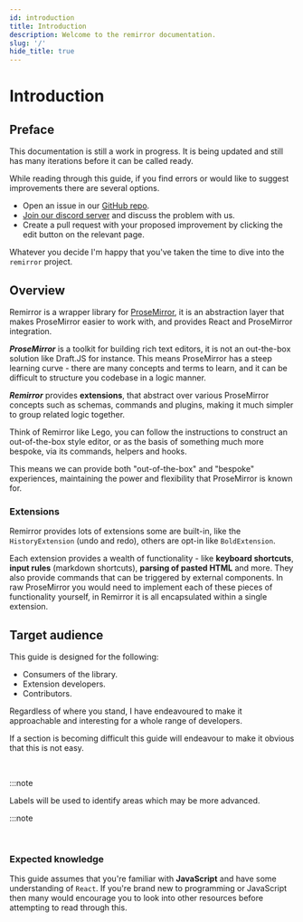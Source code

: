 ```yaml
---
id: introduction
title: Introduction
description: Welcome to the remirror documentation.
slug: '/'
hide_title: true
---
```


# Introduction

## Preface

This documentation is still a work in progress. It is being updated and still has many iterations before it can be called ready.

While reading through this guide, if you find errors or would like to suggest improvements there are several options.

- Open an issue in our [GitHub repo](https://github.com/remirror/remirror/issues).
- [Join our discord server](https://discord.gg/C4cfrMK) and discuss the problem with us.
- Create a pull request with your proposed improvement by clicking the edit button on the relevant page.

Whatever you decide I'm happy that you've taken the time to dive into the `remirror` project.

## Overview

Remirror is a wrapper library for [ProseMirror](https://prosemirror.net/), it is an abstraction layer that makes ProseMirror easier to work with, and provides React and ProseMirror integration.

**_ProseMirror_** is a toolkit for building rich text editors, it is not an out-the-box solution like Draft.JS for instance. This means ProseMirror has a steep learning curve - there are many concepts and terms to learn, and it can be difficult to structure you codebase in a logic manner.

**_Remirror_** provides **extensions**, that abstract over various ProseMirror concepts such as schemas, commands and plugins, making it much simpler to group related logic together.

Think of Remirror like Lego, you can follow the instructions to construct an out-of-the-box style editor, or as the basis of something much more bespoke, via its commands, helpers and hooks.

This means we can provide both "out-of-the-box" and "bespoke" experiences, maintaining the power and flexibility that ProseMirror is known for.

### Extensions

Remirror provides lots of extensions some are built-in, like the `HistoryExtension` (undo and redo), others are opt-in like `BoldExtension`.

Each extension provides a wealth of functionality - like **keyboard shortcuts**, **input rules** (markdown shortcuts), **parsing of pasted HTML** and more. They also provide commands that can be triggered by external components. In raw ProseMirror you would need to implement each of these pieces of functionality yourself, in Remirror it is all encapsulated within a single extension.

## Target audience

This guide is designed for the following:

- Consumers of the library.
- Extension developers.
- Contributors.

Regardless of where you stand, I have endeavoured to make it approachable and interesting for a whole range of developers.

If a section is becoming difficult this guide will endeavour to make it obvious that this is not easy.

<br />

:::note

Labels will be used to identify areas which may be more advanced.

:::note

<br />

### Expected knowledge

This guide assumes that you're familiar with **JavaScript** and have some understanding of `React`. If you're brand new to programming or JavaScript then many would encourage you to look into other resources before attempting to read through this.
